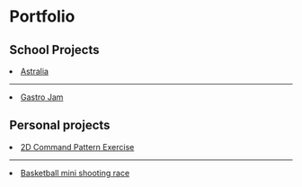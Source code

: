 # Portfolio

## School Projects

<li><a href = "https://github.com/MarcoBalletta/Astralia">Astralia</a></li>

----------------------------------------------------------------------------------------------------------------------------------------------------------

<li><a href = "https://github.com/MarcoBalletta/Gastro-Jam">Gastro Jam</a></li>

## Personal projects

<li><a href = "https://github.com/MarcoBalletta/CommandPatternTest">2D Command Pattern Exercise</a></li>

----------------

<li><a href = "https://github.com/MarcoBalletta/MiniShootingBasketball">Basketball mini shooting race</a></li>
